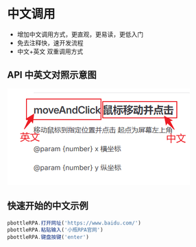 # 中文调用

- 增加中文调用方式，更直观，更易读，更低入门
- 免去注释快，速开发流程
- 中文+英文 双重调用方式

## API 中英文对照示意图

![中文API脚本示意图](./public/chinese-coding.png)

## 快速开始的中文示例

```javascript
pbottleRPA.打开网址('https://www.baidu.com/')
pbottleRPA.粘贴输入('小瓶RPA官网')
pbottleRPA.键盘按键('enter')
```
